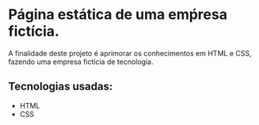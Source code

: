 # Página estática de uma emṕresa fictícia.

A finalidade deste projeto é aprimorar os conhecimentos em HTML e CSS, fazendo uma empresa fictícia de tecnologia.

## Tecnologias usadas:
- HTML
- CSS

